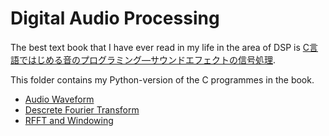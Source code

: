 # Digital Audio Processing

The best text book that I have ever read in my life in the area of DSP is [C言語ではじめる音のプログラミング―サウンドエフェクトの信号処理](https://www.ohmsha.co.jp/book/9784274206504/).

This folder contains my Python-version of the C programmes in the book.

- [Audio Waveform](DigitalAudioProcessing1_AudioWaveform.ipynb)
- [Descrete Fourier Transform](DigitalAudioProcessing2_DescreteFourierTransform.ipynb)
- [RFFT and Windowing](DigitalAudioProcessing3_RFFTandWindowing.ipynb)
